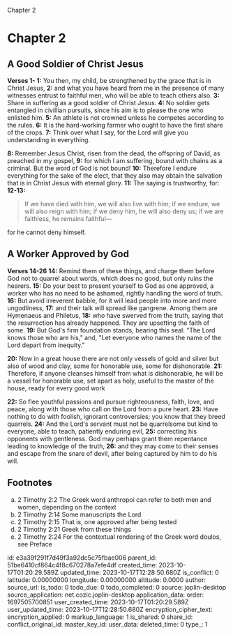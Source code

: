 Chapter 2

# Chapter 2

## A Good Soldier of Christ Jesus

**Verses 1-**
**1:** You then, my child, be strengthened by the grace that is in Christ Jesus,
**2:** and what you have heard from me in the presence of many witnesses entrust to faithful men, who will be able to teach others also.
**3:** Share in suffering as a good soldier of Christ Jesus.
**4:** No soldier gets entangled in civillian pursuits, since his aim is to please the one who enlisted him.
**5:** An athlete is not crowned unless he competes according to the rules.
**6:** It is the hard-working farmer who ought to have the first share of the crops.
**7:** Think over what I say, for the Lord will give you understanding in everything.

**8:** Remember Jesus Christ, risen from the dead, the offspring of David, as preached in my gospel,
**9:** for which I am suffering, bound with chains as a criminal. But the word of God is not bound!
**10:** Therefore I endure everything for the sake of the elect, that they also may obtain the salvation that is in Christ Jesus with eternal glory.
**11:** The saying is trustworthy, for:
**12-13:**
> If we have died with him, we will also live with him;
> if we endure, we will also reign with him;
> if we deny him, he will also deny us;
> if we are faithless, he remains faithful—

for he cannot deny himself.

## A Worker Approved by God

**Verses 14-26**
**14:** Remind them of these things, and charge them before God not to quarrel about words, which does no good, but only ruins the hearers.
**15:** Do your best to present yourself to God as one approved, a worker who has no need to be ashamed, rightly handling the word of truth.
**16:** But avoid irreverent babble, for it will lead people into more and more ungodliness,
**17:** and their talk will spread like gangrene. Among them are Hymenaeus and Philetus,
**18:** who have swerved from the truth, saying that the resurrection has already happened. They are upsetting the faith of some.
**19:** But God's firm foundation stands, bearing this seal: "The Lord knows those who are his," and, "Let everyone who names the name of the Lord depart from inequity."

**20:** Now in a great house there are not only vessels of gold and silver but also of wood and clay, some for honorable use, some for dishonorable.
**21:** Therefore, if anyone cleanses himself from what is dishonorable, he will be a vessel for honorable use, set apart as holy, useful to the master of the house, ready for every good work

**22:** So flee youthful passions and pursue righteousness, faith, love, and peace, along with those who call on the Lord from a pure heart.
**23:** Have nothing to do with foolish, ignorant controversies; you know that they breed quarrels.
**24:** And the Lord's servant must not be quarrelsome but kind to everyone, able to teach, patiently enduring evil,
**25:** correcting his opponents with gentleness. God may perhaps grant them repentance leading to knowledge of the truth,
**26:** and they may come to their senses and escape from the snare of devil, after being captured by him to do his will.

## Footnotes

<ol type='a'>
	<li>2 Timothy 2:2 The Greek word anthropoi can refer to both men and women, depending on the context</li>
	<li>2 Timothy 2:14 Some manuscripts the Lord</li>
	<li>2 Timothy 2:15 That is, one approved after being tested</li>
	<li>2 Timothy 2:21 Greek from these things</li>
	<li>2 Timothy 2:24 For the contextual rendering of the Greek word doulos, see Preface</li>
</ol>


id: e3a39f291f7d49f3a92dc5c75fbae006
parent_id: 51be6410cf864c4f8c670278a7efe4df
created_time: 2023-10-17T01:20:29.589Z
updated_time: 2023-10-17T12:28:50.680Z
is_conflict: 0
latitude: 0.00000000
longitude: 0.00000000
altitude: 0.0000
author: 
source_url: 
is_todo: 0
todo_due: 0
todo_completed: 0
source: joplin-desktop
source_application: net.cozic.joplin-desktop
application_data: 
order: 1697505700851
user_created_time: 2023-10-17T01:20:29.589Z
user_updated_time: 2023-10-17T12:28:50.680Z
encryption_cipher_text: 
encryption_applied: 0
markup_language: 1
is_shared: 0
share_id: 
conflict_original_id: 
master_key_id: 
user_data: 
deleted_time: 0
type_: 1